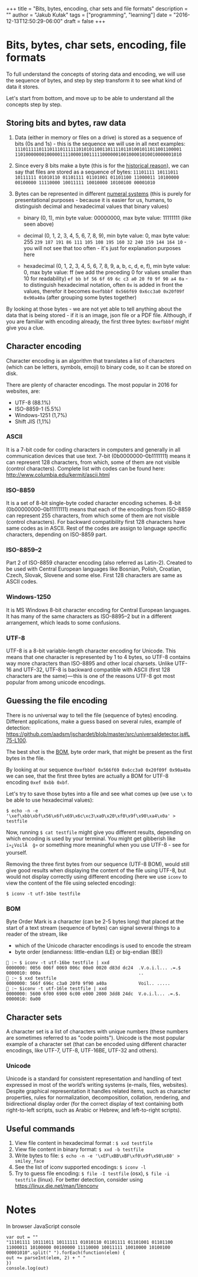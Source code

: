 +++
title = "Bits, bytes, encoding, char sets and file formats"
description = ""
author = "Jakub Kułak"
tags = ["programming", "learning"]
date = "2016-12-13T12:50:29-06:00"
draft = false
+++

# Bits, bytes, char sets, encoding, file formats

To full understand the concepts of storing data and encoding, we will use the sequence of bytes, and step by step transform it to see what kind of data it stores.

Let's start from bottom, and move up to be able to understand all the concepts step by step.

## Storing bits and bytes, raw data

1. Data (either in memory or files on a drive) is stored as a sequence of bits (0s and 1s) - this is the sequence we will use in all next examples:
`111011111011101110111111010101100110111101101001011011001100001 110100000001000001111000010011111000000100100001010010000001010`

2. Since every 8 bits make a byte (this is for the [historical reason](https://www.quora.com/Why-it-is-that-1-Byte-is-equal-to-8-Bits)), we can say that files are stored as a sequence of bytes:
`11101111 10111011 10111111 01010110 01101111 01101001 01101100 11000011 10100000 00100000 11110000 10011111 10010000 10100100 00001010`

3. Bytes can be represented in different [numeral systems](https://en.wikipedia.org/wiki/Numeral_system) (this is purely for presentational purposes - because it is easier for us, humans, to distinguish decimal and hexadecimal values that binary values)

    - binary (0, 1), min byte value: 00000000, max byte value: 11111111 (like seen above)      

    - decimal (0, 1, 2, 3, 4, 5, 6, 7, 8, 9), min byte value: 0, max byte value: 255
        `239 187 191 86 111 105 108 195 160 32 240 159 144 164 10` - you will not see that too often - it's just for explanation purposes here
    - hexadecimal (0, 1, 2, 3, 4, 5, 6, 7, 8, 9, a, b, c, d, e, f), min byte value: 0, max byte value: ff (we add the preceding 0 for values smaller than 10 for readability)
        `ef bb bf 56 6f 69 6c c3 a0 20 f0 9f 90 a4 0a` - to distinguish hexadecimal notation, often `0x` is added in front the values, therefor it becomes `0xefbbbf 0x566f69 0x6cc3a0 0x20f09f 0x90a40a` (after grouping some bytes together)

By looking at those bytes - we are not yet able to tell anything about the data that is being stored - if it is an image, json file or a PDF file. Although, if you are familiar with encoding already, the first three bytes: `0xefbbbf` might give you a clue.

## Character encoding

Character encoding is an algorithm that translates a list of characters (which can be letters, symbols, emoji) to binary code, so it can be stored on disk.

There are plenty of character encodings. The most popular in 2016 for websites, are:

* UTF-8 (88.1%)
* ISO-8859-1 (5.5%)
* Windows-1251 (1,7%)
* Shift JIS (1,1%)

### ASCII

It is a 7-bit code for coding characters in computers and generally in all communication devices that use text. 7-bit (0b0000000–0b1111111) means it can represent 128 characters, from which, some of them are not visible (control characters). Complete list with codes can be found here: http://www.columbia.edu/kermit/ascii.html

### ISO-8859
It is a set of 8-bit single-byte coded character encoding schemes. 8-bit (0b00000000–0b11111111) means that each of the encodings from ISO-8859 can represent 255 characters, from which some of them are not visible (control characters). For backward compatibility first 128 characters have same codes as in ASCII. Rest of the codes are assign to language specific characters, depending on ISO-8859 part.

### ISO-8859–2

Part 2 of ISO-8859 character encoding (also referred as Latin-2). Created to be used with Central European languages like Bosnian, Polish, Croatian, Czech, Slovak, Slovene and some else. First 128 characters are same as ASCII codes.

### Windows-1250

It is MS Windows 8-bit character encoding for Central European languages. It has many of the same characters as ISO-8895–2 but in a different arrangement, which leads to some confusions.

### UTF-8

UTF-8 is a 8-bit variable-length character encoding for Unicode. This means that one character is represented by 1 to 4 bytes, so UTF-8 contains way more characters than ISO-8895 and other local charsets. Unlike UTF-16 and UTF-32, UTF-8 is backward compatible with ASCII (first 128 characters are the same) — this is one of the reasons UTF-8 got most popular from among unicode encodings.

## Guessing the file encoding

There is no universal way to tell the file (sequence of bytes) encoding. Different applications, make a guess based on several rules, example of detection: https://github.com/aadsm/jschardet/blob/master/src/universaldetector.js#L75-L100.

The best shot is the [BOM](https://en.wikipedia.org/wiki/Byte_order_mark), byte order mark, that might be present as the first bytes in the file.

By looking at our sequence `0xefbbbf 0x566f69 0x6cc3a0 0x20f09f 0x90a40a` we can see, that the first three bytes are actually a BOM for UTF-8 encoding `0xef 0xbb 0xbf`.

Let's try to save those bytes into a file and see what comes up (we use `\x` to be able to use hexadecimal values):
```
$ echo -n -e '\xef\xbb\xbf\x56\x6f\x69\x6c\xc3\xa0\x20\xf0\x9f\x90\xa4\x0a' > testfile
```

Now, running `$ cat testfile` might give you different results, depending on which encoding is used by your terminal. You might get gibberish like `ï»¿VoilÃ  ğ¤` or something more meaningful when you use UTF-8 - see for yourself.

Removing the three first bytes from our sequence (UTF-8 BOM), would still give good results when displaying the content of the file using UTF-8, but would not display correctly using different encoding (here we use `iconv` to view the content of the file using selected encoding):
```
$ iconv -t utf-16be testfile
```

### BOM

Byte Order Mark is a character (can be 2-5 bytes long) that placed at the start of a text stream (sequence of bytes) can signal several things to a reader of the stream, like

* which of the Unicode character encodings is used to encode the stream
* byte order (endianness: little-endian (LE) or big-endian (BE))

```
🐥 :~ $ iconv -t utf-16be testfile | xxd
0000000: 0056 006f 0069 006c 00e0 0020 d83d dc24  .V.o.i.l... .=.$
0000010: 000a                                     ..
🐥 :~ $ xxd testfile
0000000: 566f 696c c3a0 20f0 9f90 a40a            Voil.. .....
🐥 :~ $iconv -t utf-16le testfile | xxd
0000000: 5600 6f00 6900 6c00 e000 2000 3dd8 24dc  V.o.i.l... .=.$.
0000010: 0a00
```

## Character sets

A character set is a list of characters with unique numbers (these numbers are sometimes referred to as "code points"). Unicode is the most popular example of a character set (that can be encoded using different character encodings, like UTF-7, UTF-8, UTF-16BE, UTF-32 and others).

### Unicode

Unicode is a standard for consistent representation and handling of text expressed in most of the world’s writing systems (e-mails, files, websites). Despite graphical representation it handles related items, such as character properties, rules for normalization, decomposition, collation, rendering, and bidirectional display order (for the correct display of text containing both right-to-left scripts, such as Arabic or Hebrew, and left-to-right scripts).

## Useful commands

1. View file content in hexadecimal format : `$ xxd testfile`
2. View file content in binary format: `$ xxd -b testfile`
3. Write bytes to file: `$ echo -n -e '\xEF\xBB\xBF\xf0\x9f\x98\x80' > smiley_face`
4. See the list of iconv supported encodings: `$ iconv -l`
5. Try to guess file encoding: `$ file -I testfile` (osx), `$ file -i testfile` (linux). For better detection, consider using https://linux.die.net/man/1/enconv

# Notes

In browser JavaScript console
```
var out = ""
"11101111 10111011 10111111 01010110 01101111 01101001 01101100 11000011 10100000 00100000 11110000 10011111 10010000 10100100 00001010".split(" ").forEach(function(elem) {
out += parseInt(elem, 2) + " "
})
console.log(out)
```
